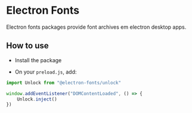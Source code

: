 # Electron Fonts

Electron fonts packages provide font archives em electron desktop apps.

## How to use

* Install the package

* On your `preload.js`, add:

```ts
import Unlock from "@electron-fonts/unlock"

window.addEventListener("DOMContentLoaded", () => {
    Unlock.inject()
})
```